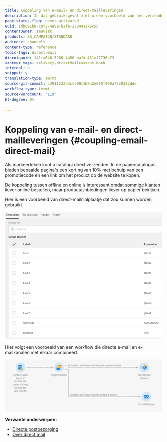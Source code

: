 ```yaml
---
title: Koppeling van e-mail- en direct-mailleveringen
description: In dit gebruiksgeval ziet u een voorbeeld van het verzenden van e-mail en direct mail vanuit een workflow.
page-status-flag: never-activated
uuid: 1db691b8-c072-4e99-b2fa-27844a179c55
contentOwner: sauviat
products: SG_CAMPAIGN/STANDARD
audience: channels
content-type: reference
topic-tags: direct-mail
discoiquuid: 141fa646-5260-4450-bafb-431ef7736c73
context-tags: delivery,directMailContent,back
internal: n
snippet: y
translation-type: tm+mt
source-git-commit: c3911232a3cce00c2b9a2e619f090a7520382dde
workflow-type: tm+mt
source-wordcount: '119'
ht-degree: 0%

---
```



# Koppeling van e-mail- en direct-mailleveringen {#coupling-email-direct-mail}

Als markeerteken kunt u catalogi direct verzenden. In de papiercatalogus bieden bepaalde pagina&#39;s een korting van 10% met behulp van een promotiecode en een link om het product op de website te kopen.

De koppeling tussen offline en online is interessant omdat sommige klanten liever online bestellen, maar productaanbiedingen liever op papier bekijken.

Hier is een voorbeeld van direct-mailmalplaatje dat zou kunnen worden gebruikt.

![](assets/direct_mail_9.png)

Hier volgt een voorbeeld van een workflow die directe e-mail en e-mailkanalen met elkaar combineert.

![](assets/direct_mail_10.png)

**Verwante onderwerpen:**

* [Directe postbezorging](../../automating/using/direct-mail-delivery.md)
* [Over direct mail](../../channels/using/about-direct-mail.md)
